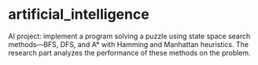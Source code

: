 # artificial_intelligence
AI project: implement a program solving a puzzle using state space search methods—BFS, DFS, and A* with Hamming and Manhattan heuristics. The research part analyzes the performance of these methods on the problem.
